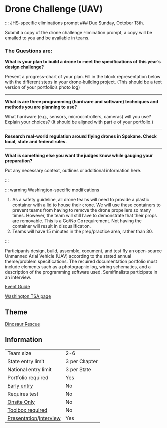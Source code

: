 # Drone Challenge (UAV)

::: JHS-specific eliminations prompt ### Due Sunday, October 13th.

Submit a copy of the drone challenge elimination prompt, a copy will be emailed to you and be available in teams.

### The Questions are:

**What is your plan to build a drone to meet the specifications of this year’s design challenge?**

Present a progress-chart of your plan. Fill in the block representation below with the different steps in your drone-building project. (This should be a text version of your portfolio’s photo log)
_________________
**What is are three programming (hardware and software) techniques and methods you are planning to use?** 

What hardware (e.g., sensors, microcontrollers, cameras) will you use? Explain your choices? (It should be aligned with part e of your portfolio.)
_________________
**Research real-world regulation around flying drones in Spokane. Check local, state and federal rules.**
_________________
**What is something else you want the judges know while gauging your preparation?**

Put any necessary context, outlines or additional information here.

:::

::: warning Washington-specific modifications

1. As a safety guideline, all drone teams will need to provide a plastic container with a lid to house their drone. We will use these containers to prevent teams from having to remove the drone propellers so many times. However, the team will still have to demonstrate that their props are removable. This is a Go/No Go requirement. Not having the container will result in disqualification.
2. Teams will have 15 minutes in the prep/practice area, rather than 30.

:::

Participants design, build, assemble, document, and test fly an open-source Unmanned Arial Vehicle (UAV) according to the stated annual theme/problem specifications. The required documentation portfolio must include elements such as a photographic log, wiring schematics, and a description of the programming software used. Semifinalists participate in an interview.

[Event Guide](https://lwsd.sharepoint.com/:b:/r/sites/GR-JHS-TechnologyStudentAssociation-SCA/Shared%20Documents/2024-25/Event%20Guides/HS%20-%20Drone%20Challenge.pdf)

[Washington TSA page](https://www.washingtontsa.org/high-school-events/drone-challenge)

## Theme

[Dinosaur Rescue](https://tsaweb.org/docs/default-source/competitions/themes-and-problems-2024-2025/uav-drone--dino-rescue--2025.pdf?sfvrsn=e91c2604_1)

## Information

|                                              |               |
| -------------------------------------------- | ------------- |
| Team size                                    | 2-6           |
| State entry limit                            | 3 per Chapter |
| National entry limit                         | 3 per State   |
| Portfolio required                           | Yes           |
| [Early entry](/#terms)                       | No            |
| Requires test                                | No            |
| [Onsite Only](/#terms)                       | No            |
| [Toolbox required](/#terms)                  | No            |
| [Presentation](/#terms)/[interview](/#terms) | Yes           |
